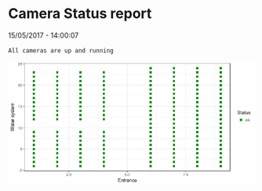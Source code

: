 Camera Status report
================
15/05/2017 - 14:00:07

    All cameras are up and running

![](camreport_files/figure-markdown_github/unnamed-chunk-2-1.png)
